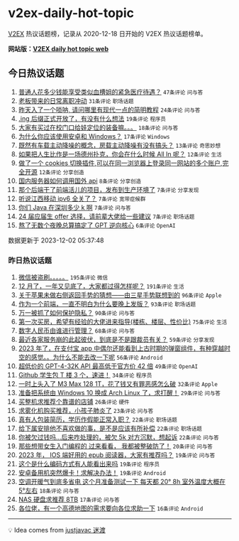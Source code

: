 # v2ex-daily-hot-topic

[V2EX](https://www.v2ex.com/) 热议话题榜，记录从 2020-12-18 日开始的 V2EX 热议话题榜单。

**网站版：[V2EX daily hot topic web](https://boojack.github.io/v2ex-daily-hot-topic-web/)**

## 今日热议话题

<!-- TODAY BEGIN -->

1. [普通人花多少钱能享受类似血槽姐的紧急医疗待遇？](https://www.v2ex.com/t/997047) `47条评论` `问与答`
1. [老板带来的日常离职冲动](https://www.v2ex.com/t/997026) `31条评论` `职场话题`
1. [昨天入了一个唢呐, 请问哪里有现代一点的简明教程](https://www.v2ex.com/t/997032) `24条评论` `问与答`
1. [.ing 后缀正式开放了，有没有什么想法](https://www.v2ex.com/t/997053) `19条评论` `程序员`
1. [大家有买过在校门口给娃定位的装备嘛。。。](https://www.v2ex.com/t/997016) `18条评论` `问与答`
1. [为什么你应该使用安卓和 Windows？](https://www.v2ex.com/t/997060) `17条评论` `Windows`
1. [既然有车载主动降噪的概念，房载主动降噪有没有搞头？](https://www.v2ex.com/t/997021) `13条评论` `奇思妙想`
1. [如果把人生比作是一场德州扑克，你会在什么时候 All In 呢？](https://www.v2ex.com/t/997039) `12条评论` `生活`
1. [做了一个 cookies 切换插件,可以在同一浏览器上登录同一网站的多个账户,完全开源](https://www.v2ex.com/t/997013) `12条评论` `分享创造`
1. [国内服务器如何调用国外 api](https://www.v2ex.com/t/997035) `8条评论` `分享创造`
1. [那个后端干了前端活儿的项目，发布到生产环境了](https://www.v2ex.com/t/997058) `7条评论` `分享发现`
1. [听说江西移动 ipv6 全关了？](https://www.v2ex.com/t/997050) `7条评论` `宽带症候群`
1. [你们 Java 在深圳多少 k 啊](https://www.v2ex.com/t/997044) `7条评论` `问与答`
1. [24 届应届生 offer 选择，请前辈大佬给一些建议](https://www.v2ex.com/t/997020) `7条评论` `职场话题`
1. [熬了无数个夜晚总算搞定了 GPT 逆向核心](https://www.v2ex.com/t/997030) `6条评论` `OpenAI`

数据更新于 2023-12-02 05:37:48

<!-- TODAY END -->

### 昨日热议话题

<!-- YESTERDAY BEGIN -->

1. [微信被盗刷。。。。。](https://www.v2ex.com/t/996764) `195条评论` `微信`
1. [12 月了，一年又见底了，大家都过得怎样呢？](https://www.v2ex.com/t/996699) `191条评论` `生活`
1. [关于苹果未做右侧返回手势的猜想——由三星手势联想到的](https://www.v2ex.com/t/996732) `96条评论` `Apple`
1. [作为一个前端，一直不明白为什么要晚上发版？](https://www.v2ex.com/t/996780) `93条评论` `职场话题`
1. [万一被抓了如何保护隐私？](https://www.v2ex.com/t/996777) `90条评论` `问与答`
1. [第一次买房，希望有经验的大佬进来指导(楼栋、楼层、性价比)](https://www.v2ex.com/t/996743) `75条评论` `生活`
1. [数字人民币由谁进行管理？](https://www.v2ex.com/t/996723) `68条评论` `问与答`
1. [最近各家服务崩的此起彼伏，到底是不是跟裁员有关？](https://www.v2ex.com/t/996703) `59条评论` `分享发现`
1. [2023 年了，在支付宝 app 中偶尔还能看到上古时期的弹窗组件，有种穿越时空的感觉。。为什么不能去改一下呢](https://www.v2ex.com/t/996728) `56条评论` `Android`
1. [超低价的 GPT-4-32K API 最高低于官方价 42 倍](https://www.v2ex.com/t/996697) `49条评论` `OpenAI`
1. [Github 学生包 T 楼 3 个，速进！](https://www.v2ex.com/t/996812) `34条评论` `程序员`
1. [一时上头入了 M3 Max 128 1T，花了钱又有罪恶感怎么破](https://www.v2ex.com/t/996984) `32条评论` `Apple`
1. [准备把系统由 Windows 10 换成 Arch Linux 了，求打醒！](https://www.v2ex.com/t/996987) `29条评论` `问与答`
1. [买整机求推荐个靠谱的店铺](https://www.v2ex.com/t/996836) `26条评论` `硬件`
1. [求雾化机购买推荐，小孩子肺炎了](https://www.v2ex.com/t/996982) `23条评论` `问与答`
1. [真有人包装简历，学历作假能正常入职？](https://www.v2ex.com/t/996858) `22条评论` `职场话题`
1. [给下属安排他不喜欢做的事，是不是应该有所补偿](https://www.v2ex.com/t/996714) `22条评论` `职场话题`
1. [你被欠过钱吗...后来咋处理的，被欠 5k 对方沉默，想起诉](https://www.v2ex.com/t/996705) `22条评论` `问与答`
1. [那些想带女生入门编程的 过来看看， 我都被整破防了！](https://www.v2ex.com/t/996932) `20条评论` `问与答`
1. [2023 年， IOS 端好用的 epub 阅读器，大家有推荐吗？](https://www.v2ex.com/t/996953) `19条评论` `问与答`
1. [这个是什么编码方式有人能看出来吗](https://www.v2ex.com/t/996920) `19条评论` `程序员`
1. [安卓备用机突然爆卡！求解决办法！](https://www.v2ex.com/t/996758) `19条评论` `Android`
1. [空调开暖气到底多省电 这个月准备测试一下 每天都 20° 8h 室外温度大概在 5°左右](https://www.v2ex.com/t/996968) `18条评论` `问与答`
1. [NAS 硬盘求推荐 8TB](https://www.v2ex.com/t/996707) `17条评论` `问与答`
1. [各位佬，有一个高德地图的需求要向各位求助一下](https://www.v2ex.com/t/996913) `16条评论` `Android`

<!-- YESTERDAY END -->

---

💡 Idea comes from [justjavac 迷渡](https://github.com/justjavac/)
